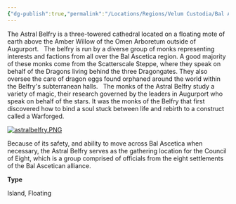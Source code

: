 ```yaml
---
{"dg-publish":true,"permalink":"/Locations/Regions/Velum Custodia/Bal Ascetica/Settlements/Augurport/Astral Belfry/"}
---
```


The Astral Belfry is a three-towered cathedral located on a floating mote of earth above the Amber Willow of the Omen Arboretum outside of Augurport.   The belfry is run by a diverse group of monks representing interests and factions from all over the Bal Ascetica region. A good majority of these monks come from the Scatterscale Steppe, where they speak on behalf of the Dragons living behind the three Dragongates. They also oversee the care of dragon eggs found orphaned around the world within the Belfry's subterranean halls.   The monks of the Astral Belfry study a variety of magic, their research governed by the leaders in Augurport who speak on behalf of the stars. It was the monks of the Belfry that first discovered how to bind a soul stuck between life and rebirth to a construct called a Warforged.  

[![](/uploads/images/408cd4d9dac1321294174904b2854154.PNG "astralbelfry.PNG")](/i/2908008 "astralbelfry.PNG")

Because of its safety, and ability to move across Bal Ascetica when necessary, the Astral Belfry serves as the gathering location for the Council of Eight, which is a group comprised of officials from the eight settlements of the Bal Ascetican alliance.

**Type**

Island, Floating